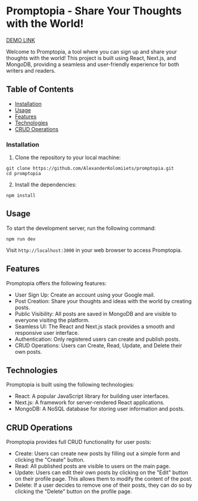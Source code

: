 # Promptopia - Share Your Thoughts with the World!

[DEMO LINK](https://promptopia-mauve-theta.vercel.app/)

Welcome to Promptopia, a tool where you can sign up and share your thoughts with the world! This project is built using React, Next.js, and MongoDB, providing a seamless and user-friendly experience for both writers and readers.

## Table of Contents

- [Installation](#installation)
- [Usage](#usage)
- [Features](#features)
- [Technologies](#technologies)
- [CRUD Operations](#crud-operations)


### Installation

1. Clone the repository to your local machine:

```
git clone https://github.com/AlexanderKolomiiets/promptopia.git
cd promptopia
```

2. Install the dependencies:

```
npm install
```

## Usage

To start the development server, run the following command:

```
npm run dev
```

Visit `http://localhost:3000` in your web browser to access Promptopia.

## Features

Promptopia offers the following features:

- User Sign Up: Create an account using your Google mail.
- Post Creation: Share your thoughts and ideas with the world by creating posts.
- Public Visibility: All posts are saved in MongoDB and are visible to everyone visiting the platform.
- Seamless UI: The React and Next.js stack provides a smooth and responsive user interface.
- Authentication: Only registered users can create and publish posts.
- CRUD Operations: Users can Create, Read, Update, and Delete their own posts.

## Technologies

Promptopia is built using the following technologies:

- React: A popular JavaScript library for building user interfaces.
- Next.js: A framework for server-rendered React applications.
- MongoDB: A NoSQL database for storing user information and posts.

## CRUD Operations

Promptopia provides full CRUD functionality for user posts:

- Create: Users can create new posts by filling out a simple form and clicking the "Create" button.
- Read: All published posts are visible to users on the main page.
- Update: Users can edit their own posts by clicking on the "Edit" button on their profile page. This allows them to modify the content of the post.
- Delete: If a user decides to remove one of their posts, they can do so by clicking the "Delete" button on the profile page.

